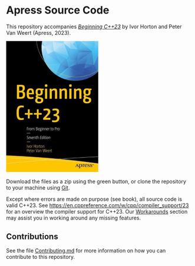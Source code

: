 # Apress Source Code

This repository accompanies [*Beginning C++23*](https://link.springer.com/book/10.1007/978-1-4842-9343-0) by Ivor Horton and Peter Van Weert (Apress, 2023).

<img src="BeginningCpp23.jpg" width=250 alt="Cover image"/>

Download the files as a zip using the green button, or clone the repository to your machine using [Git](https://docs.github.com/en/get-started/quickstart). 

Except where errors are made on purpose (see book), all source code is valid C++23.
See https://en.cppreference.com/w/cpp/compiler_support/23 for an overview the compiler support for C++23.
Our [Workarounds](workarounds) section may assist you in working around any missing features.

## Contributions

See the file [Contributing.md](Contributing.md) for more information on how you can contribute to this repository.
